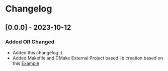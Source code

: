 # Changelog

## [0.0.0] - 2023-10-12

### Added OR Changed
- Added this changelog :)
- Added Makefile and CMake External Project based lib creation based on this [Example](https://github.com/anuraj-rp/zephyr-esp32/tree/main/esp32_samples/03_mylibtest)


